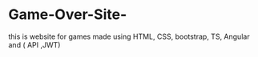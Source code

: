 # Game-Over-Site-
this is website for games made using HTML, CSS, bootstrap, TS, Angular and ( API ,JWT) 
